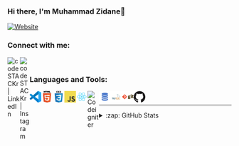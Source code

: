 ### Hi there, I'm Muhammad Zidane👋

[![Website](https://img.shields.io/website?label=MuhammadZidane&style=for-the-badge&url=https%3A%2F%2Fcodestackr.com)](https://github.com/mhmddzidane)

### Connect with me:

[<img align="left" alt="codeSTACKr | LinkedIn" width="28px" src="https://1.bp.blogspot.com/-onvhHUdW1Us/YI52e9j4eKI/AAAAAAAAE4c/6s9wzOpIDYcAo4YmTX1Qg51OlwMFmilFACLcBGAsYHQ/s1600/Logo%2BLinkedin.png" />][linkedin]
[<img align="left" alt="codeSTACKr | Instagram" width="22px" src="https://upload.wikimedia.org/wikipedia/commons/thumb/9/96/Instagram.svg/768px-Instagram.svg.png" />][instagram]

<br />

### Languages and Tools:

<img align="left" alt="Visual Studio Code" width="26px" src="https://raw.githubusercontent.com/github/explore/80688e429a7d4ef2fca1e82350fe8e3517d3494d/topics/visual-studio-code/visual-studio-code.png" />
<img align="left" alt="HTML5" width="26px" src="https://raw.githubusercontent.com/github/explore/80688e429a7d4ef2fca1e82350fe8e3517d3494d/topics/html/html.png" />
<img align="left" alt="CSS3" width="26px" src="https://raw.githubusercontent.com/github/explore/80688e429a7d4ef2fca1e82350fe8e3517d3494d/topics/css/css.png" />
<img align="left" alt="JavaScript" width="26px" src="https://raw.githubusercontent.com/github/explore/80688e429a7d4ef2fca1e82350fe8e3517d3494d/topics/javascript/javascript.png" />
<img align="left" alt="React" width="26px" src="https://raw.githubusercontent.com/github/explore/80688e429a7d4ef2fca1e82350fe8e3517d3494d/topics/react/react.png" />
<img align="left" alt="Codeigniter" width="26px" src="https://www.nssoftware.pt/wp-content/uploads/codeigniter-1.png" />
<img align="left" alt="SQL" width="26px" src="https://raw.githubusercontent.com/github/explore/80688e429a7d4ef2fca1e82350fe8e3517d3494d/topics/sql/sql.png" />
<img align="left" alt="MySQL" width="26px" src="https://raw.githubusercontent.com/github/explore/80688e429a7d4ef2fca1e82350fe8e3517d3494d/topics/mysql/mysql.png" />
<img align="left" alt="Git" width="26px" src="https://raw.githubusercontent.com/github/explore/80688e429a7d4ef2fca1e82350fe8e3517d3494d/topics/git/git.png" />
<img align="left" alt="GitHub" width="26px" src="https://raw.githubusercontent.com/github/explore/78df643247d429f6cc873026c0622819ad797942/topics/github/github.png" />

<br />

---

<details>
  <summary>:zap: GitHub Stats</summary>

  <img align="left" alt="codeSTACKr's GitHub Stats" src="https://github-readme-stats.codestackr.vercel.app/api?mhmddzidane=codeSTACKr&show_icons=true&hide_border=true" />

</details>

[instagram]: https://www.instagram.com/mhmdd.zidane/
[linkedin]: https://www.linkedin.com/in/muhammad-zidane-337bb4152/
